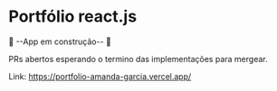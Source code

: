 # Portfólio react.js 

:construction:   --App em construção--   :construction:

PRs abertos esperando o termino das implementações para mergear.

Link: https://portfolio-amanda-garcia.vercel.app/

